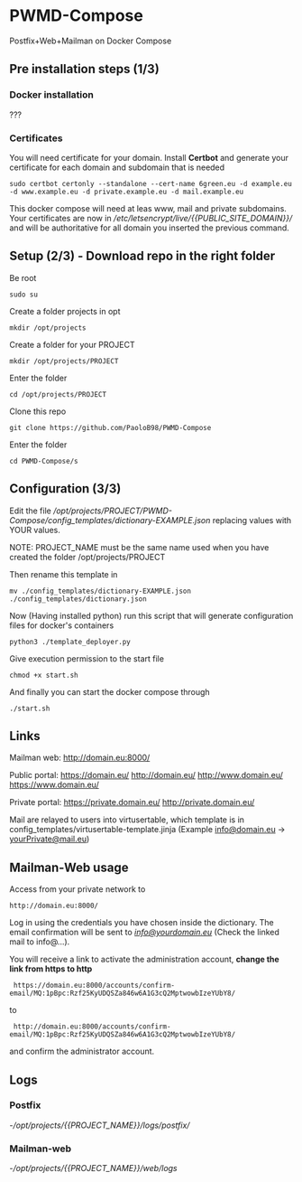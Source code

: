 # PWMD-Compose
Postfix+Web+Mailman on Docker Compose

## Pre installation steps (1/3)

### Docker installation

???

### Certificates
You will need certificate for your domain. Install **Certbot** and generate your certificate for each domain and subdomain that is needed
```
sudo certbot certonly --standalone --cert-name 6green.eu -d example.eu -d www.example.eu -d private.example.eu -d mail.example.eu
```
This docker compose will need at leas www, mail and private subdomains. Your certificates are now in */etc/letsencrypt/live/{{PUBLIC_SITE_DOMAIN}}/* and will be authoritative for all domain you inserted the previous command.

## Setup (2/3) - Download repo in the right folder
Be root
```
sudo su
```
Create a folder projects in opt
```
mkdir /opt/projects
```
Create a folder for your PROJECT
```
mkdir /opt/projects/PROJECT
```
Enter the folder
```
cd /opt/projects/PROJECT
```
Clone this repo
```
git clone https://github.com/PaoloB98/PWMD-Compose
```
Enter the folder 
```
cd PWMD-Compose/s
```

## Configuration (3/3)
Edit the file */opt/projects/PROJECT/PWMD-Compose/config_templates/dictionary-EXAMPLE.json* replacing values with YOUR values. 

NOTE: PROJECT_NAME must be the same name used when you have created the folder  /opt/projects/PROJECT

Then rename this template in
```
mv ./config_templates/dictionary-EXAMPLE.json ./config_templates/dictionary.json
```
Now (Having installed python) run this script that will generate configuration files for docker's containers
```
python3 ./template_deployer.py
```
Give execution permission to the start file
```
chmod +x start.sh
```
And finally you can start the docker compose through
```
./start.sh
```

## Links
Mailman web: http://domain.eu:8000/

Public portal: https://domain.eu/ http://domain.eu/ http://www.domain.eu/ https://www.domain.eu/

Private portal: https://private.domain.eu/ http://private.domain.eu/

Mail are relayed to users into virtusertable, which template is in config_templates/virtusertable-template.jinja  (Example info@domain.eu -> yourPrivate@mail.eu)

## Mailman-Web usage
Access from your private network to 
```
http://domain.eu:8000/
```
Log in using the credentials you have chosen inside the dictionary. The email confirmation will be sent to *info@yourdomain.eu* (Check the linked mail to info@...).

You will receive a link to activate the administration account, **change the link from https to http**
```
 https://domain.eu:8000/accounts/confirm-email/MQ:1pBpc:Rzf25KyUDQSZa846w6A1G3cQ2MptwowbIzeYUbY8/
```
to
```
 http://domain.eu:8000/accounts/confirm-email/MQ:1pBpc:Rzf25KyUDQSZa846w6A1G3cQ2MptwowbIzeYUbY8/
```
and confirm the administrator account.

## Logs
### Postfix
-*/opt/projects/{{PROJECT_NAME}}/logs/postfix/*
### Mailman-web
-*/opt/projects/{{PROJECT_NAME}}/web/logs*
